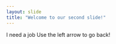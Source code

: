 ```yaml
---
layout: slide
title: "Welcome to our second slide!"
---
```

I need a job
Use the left arrow to go back!
